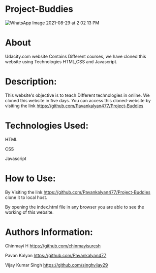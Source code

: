 # Project-Buddies

![WhatsApp Image 2021-08-29 at 2 02 13 PM](https://user-images.githubusercontent.com/83487118/131249016-2dba3108-1c34-47bf-a65c-8ef2d320fa79.jpeg)

# About
Udacity.com website Contains Different courses, we have cloned this website using Technologies HTML,CSS and Javascript.

# Description:
This website's objective is to teach Different technologies in online. We cloned this website in five days. You can access this cloned-website by visiting the link https://github.com/Pavankalyan477/Project-Buddies

# Technologies Used:
HTML

CSS

Javascript
# How to Use:
By Visiting the link https://github.com/Pavankalyan477/Project-Buddies clone it to local host.

By opening the index.html file in any browser you are able to see the working of this website.
# Authors Information:
 Chinmayi H https://github.com/chinmayisuresh
 
 Pavan Kalyan https://github.com/Pavankalyan477
 
 
Vijay Kumar Singh  https://github.com/singhvijay29
